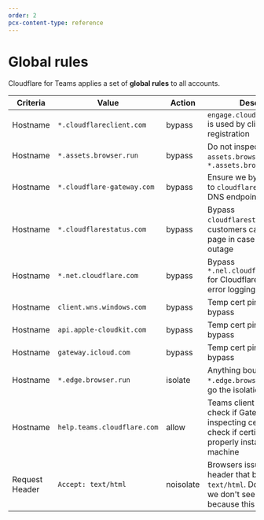 ```yaml
---
order: 2
pcx-content-type: reference
---
```


# Global rules

Cloudflare for Teams applies a set of **global rules** to all accounts.

<TableWrap>

| Criteria       | Value                       | Action    | Description                                                                                                                                     |
| -------------- | --------------------------- | --------- | ----------------------------------------------------------------------------------------------------------------------------------------------- |
| Hostname       | `*.cloudflareclient.com`    | bypass    | `engage.cloudflareclient.com` is used by client for registration                                                                                |
| Hostname       | `*.assets.browser.run`      | bypass    | Do not inspect `assets.browser.run` or `*.assets.browser.run`                                                                                   |
| Hostname       | `*.cloudflare-gateway.com`  | bypass    | Ensure we bypass requests to `cloudflare-gateway.com` DNS endpoint                                                                              |
| Hostname       | `*.cloudflarestatus.com`    | bypass    | Bypass `cloudflarestatus.com` so customers can reach the page in case of Gateway outage                                                         |
| Hostname       | `*.net.cloudflare.com`      | bypass    | Bypass `*.nel.cloudflarestatus.com` for Cloudflare's network error logging feature                                                              |
| Hostname       | `client.wns.windows.com`    | bypass    | Temp cert pinning global bypass                                                                                                                 |
| Hostname       | `api.apple-cloudkit.com`    | bypass    | Temp cert pinning global bypass                                                                                                                 |
| Hostname       | `gateway.icloud.com`        | bypass    | Temp cert pinning global bypass                                                                                                                 |
| Hostname       | `*.edge.browser.run`        | isolate   | Anything bound for `*.edge.browser.run` needs to go the isolation browser                                                                       |
| Hostname       | `help.teams.cloudflare.com` | allow     | Teams client will use this to check if Gateway is on by inspecting cert. Also will check if certificate is properly installed on client machine |
| Request Header | `Accept: text/html`         | noisolate | Browsers issue an `Accept:` header that begins with `text/html`. Do not isolate if we don't see such a header because this is not a browser     |

</TableWrap>
